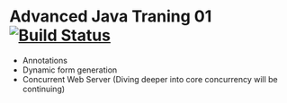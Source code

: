 # Advanced Java Traning 01  [![Build Status](https://travis-ci.com/Broke116/AdvancedJava01.svg?branch=master)](https://travis-ci.com/Broke116/AdvancedJava01)

-   Annotations
-   Dynamic form generation
-   Concurrent Web Server (Diving deeper into core concurrency will be continuing)
